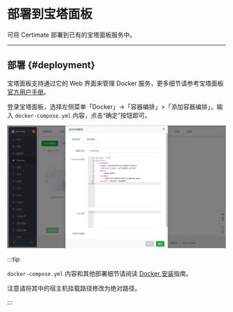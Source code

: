 ﻿# 部署到宝塔面板

可将 Certimate 部署到已有的宝塔面板服务中。

---

## 部署 {#deployment}

宝塔面板支持通过它的 Web 界面来管理 Docker 服务，更多细节请参考宝塔面板[官方用户手册](https://www.bt.cn/bbs/forum.php?mod=viewthread&tid=95674)。

登录宝塔面板，选择左侧菜单「Docker」->「容器编排」>「添加容器编排」，输入 `docker-compose.yml` 内容，点击“确定”按钮即可。

![屏幕截图](https://github.com/certimate-go/docs/blob/main/static/gh/installation_aapanel.zh.png?raw=true)

:::tip

`docker-compose.yml` 内容和其他部署细节请阅读 [Docker 安装](/docs/getting-started/installation/docker)指南。

注意请将其中的宿主机挂载路径修改为绝对路径。

:::
